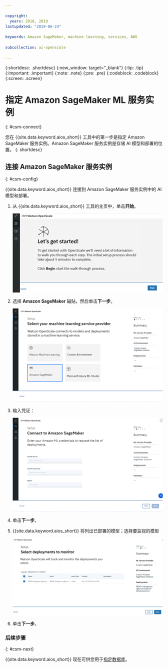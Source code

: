 ```yaml
---

copyright:
  years: 2018, 2019
lastupdated: "2019-06-24"

keywords: Amazon SageMaker, machine learning, services, AWS

subcollection: ai-openscale

---
```


{:shortdesc: .shortdesc}
{:new_window: target="_blank"}
{:tip: .tip}
{:important: .important}
{:note: .note}
{:pre: .pre}
{:codeblock: .codeblock}
{:screen: .screen}

# 指定 Amazon SageMaker ML 服务实例
{: #csm-connect}

您在 {{site.data.keyword.aios_short}} 工具中的第一步是指定 Amazon SageMaker 服务实例。Amazon SageMaker 服务实例是存储 AI 模型和部署的位置。
{: shortdesc}

## 连接 Amazon SageMaker 服务实例
{: #csm-config}

{{site.data.keyword.aios_short}} 连接到 Amazon SageMaker 服务实例中的 AI 模型和部署。

1.  从 {{site.data.keyword.aios_short}} 工具的主页中，单击**开始**。

    ![主页](images/gs-config-start.png)

1.  选择 **Amazon SageMaker** 磁贴，然后单击**下一步**。

    ![选择 Amazon SageMaker 服务](images/connect-sage.png)

1.  输入凭证：

    ![输入 Amazon SageMaker 服务凭证](images/connect-sage-cred.png)

1.  单击**下一步**。

1.  {{site.data.keyword.aios_short}} 将列出已部署的模型；选择要监视的模型

    ![选择已部署的 Amazon SageMaker 模型](images/connect-sage-deploys.png)

1.  单击**下一步**。

### 后续步骤
{: #csm-next}

{{site.data.keyword.aios_short}} 现在可供您用于[指定数据库](/docs/services/ai-openscale?topic=ai-openscale-connect-db)。
